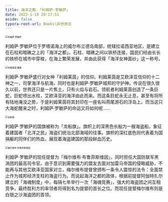 ```yaml
---
title: 海洋之都.「利姆萨·罗敏萨」
date: 2022-1-18 20:17:51
aside: false
typora-root-url: Books\异世旅志
---
```


<img src="/利姆萨·罗敏萨.png" alt="利姆萨·罗敏萨" style="zoom:50%;" />

利姆萨·罗敏萨位于罗塔诺海上的威尔布兰德岛南部，统辖拉诺西亚地区，是建立在石柱和暗礁之上的「海洋之都」。石柱、暗礁之间以铁桥连接，国民们经由长长的铁桥在城市中穿梭，在海上繁荣发展，并由此获得「海洋女神面纱」这一称号。



<img src="/利姆莱茵 石像.png" alt="利姆莱茵 雕像" style="zoom:50%;" />

利姆萨·罗敏萨盛行对女神「利姆莱茵」的信仰。利姆莱茵是艾欧泽亚信仰的十二神之一，司掌海洋与航海，同时也是利姆萨·罗敏萨城邦的守护神。传说在很久很久以前，世界还只是一片焦土，只有火焰与岩石。领航者利姆莱茵创造了一条巨蛇，巨蛇喷出水柱，艾欧泽亚的海洋由此而来。而这条巨蛇永无止息，甚至有将所有陆地淹没之势，于是利姆莱茵将其封印在一座名叫燕尾游石的浮岛上。而当这只大海蛇醒来之时，利姆萨·罗敏萨的命运又将如何呢......



<img src="/龙船旗.png" alt="龙船旗" style="zoom:50%;" />

利姆萨·罗敏萨的国旗被称为「龙船旗」。旗帜上的深黑色长船为一艘海盗船，象征着建国者「北洋之民」海盗们统治北部海域的往事。旗帜的深红底色则代表着为国捐躯的同伴们的热血，展现着海盗建国的那段鲜血历史。



<img src="/梅尔维布·布鲁菲斯维因.png" alt="梅尔维布·布鲁菲斯维因" style="zoom:50%;" />

利姆萨·罗敏萨的现任提督为「梅尔维布·布鲁菲斯维因」，同时担任大国防联军黑涡团的最高司令官。由于意识到需要强力的盟友去面对加雷马帝国的侵略威胁，不能再与其他艾欧泽亚国家对立，梅尔维布提督曾颁布一条令人震惊的法令：全面禁止作为城邦经济支柱的海盗行为。而说起海洋之都的政体，根据前提督阿伽特扎尔建立的「海魂制度」中，每隔七年举行一次「海魂竞赛」，强大的海盗团之间互相竞争，最终胜利方的率领者将得到名为提督的首长之位。而现任提督梅尔维布则是白银之沙海盗团的首领。





































